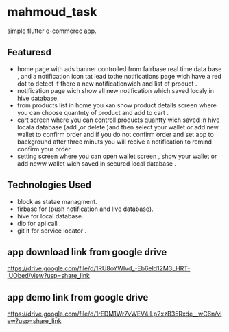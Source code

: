 # mahmoud_task

simple flutter e-commerec app.

## Featuresd

- home page with ads banner controlled from fairbase real time data base , and a notification icon tat lead tothe notifications page wich have a red dot to detect if there a new notificationwich and list of product .
- notification page wich show all new notification which saved localy in hive database.
- from products list in home you kan show product details screen where you can choose quantnty of product and add to cart .
- cart screen where you can controll products quantty wich saved in hive locala database (add ,or  delete )and then select your wallet or add new wallet to confirm order and if you do not confirm order and set app to background after three minuts you will recive a notification to remind confirm your order .
- setting screen where you can open wallet screen , show your wallet or add neww wallet wich saved in secured local database .

## Technologies Used
- block as statae managment.
- firbase for (push notification and live database).
- hive for local database.
- dio for api call .
- git it for service locator .

  
## app download link from google drive 
https://drive.google.com/file/d/1RU8oYWIvd_-Eb6eld12M3LHRT-lUObed/view?usp=share_link


## app demo link from google drive 
https://drive.google.com/file/d/1rEDM1Wr7vWEV4ILp2xzB35Rxde__wC6n/view?usp=share_link

